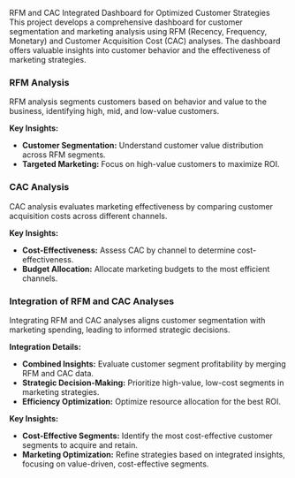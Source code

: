 RFM and CAC Integrated Dashboard for Optimized Customer Strategies
This project develops a comprehensive dashboard for customer segmentation and marketing analysis using RFM (Recency, Frequency, Monetary) and Customer Acquisition Cost (CAC) analyses. The dashboard offers valuable insights into customer behavior and the effectiveness of marketing strategies.

### RFM Analysis
RFM analysis segments customers based on behavior and value to the business, identifying high, mid, and low-value customers.

**Key Insights:**
- **Customer Segmentation:** Understand customer value distribution across RFM segments.
- **Targeted Marketing:** Focus on high-value customers to maximize ROI.

### CAC Analysis
CAC analysis evaluates marketing effectiveness by comparing customer acquisition costs across different channels.

**Key Insights:**
- **Cost-Effectiveness:** Assess CAC by channel to determine cost-effectiveness.
- **Budget Allocation:** Allocate marketing budgets to the most efficient channels.

### Integration of RFM and CAC Analyses
Integrating RFM and CAC analyses aligns customer segmentation with marketing spending, leading to informed strategic decisions.

**Integration Details:**
- **Combined Insights:** Evaluate customer segment profitability by merging RFM and CAC data.
- **Strategic Decision-Making:** Prioritize high-value, low-cost segments in marketing strategies.
- **Efficiency Optimization:** Optimize resource allocation for the best ROI.

**Key Insights:**
- **Cost-Effective Segments:** Identify the most cost-effective customer segments to acquire and retain.
- **Marketing Optimization:** Refine strategies based on integrated insights, focusing on value-driven, cost-effective segments.
